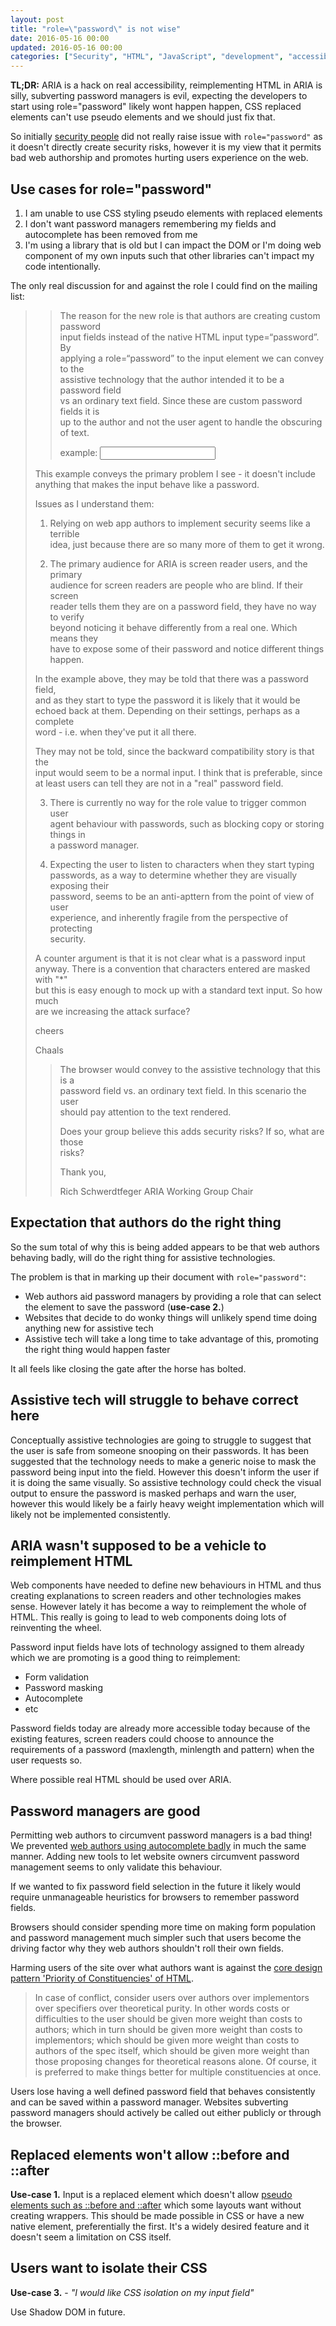 ```yaml
---
layout: post
title: "role=\"password\" is not wise"
date: 2016-05-16 00:00
updated: 2016-05-16 00:00
categories: ["Security", "HTML", "JavaScript", "development", "accessibility"]
---
```


**TL;DR:** ARIA is a hack on real accessibility, reimplementing HTML in ARIA is silly, subverting password managers is evil, expecting the developers to start using role="password" likely wont happen happen, CSS replaced elements can't use pseudo elements and we should just fix that.

So initially [security people](https://lists.w3.org/Archives/Public/public-aria/2016May/0009.html) did not really raise issue with `role="password"` as it doesn't directly create security risks, however it is my view that it permits bad web authorship and promotes hurting users experience on the web.

## Use cases for role="password"

1. I am unable to use CSS styling pseudo elements with replaced elements
2. I don't want password managers remembering my fields and autocomplete has been removed from me
3. I'm using a library that is old but I can impact the DOM or I'm doing web component of my own inputs such that other libraries can't impact my code intentionally.

The only real discussion for and against the role I could find on the mailing list:

>> The reason for the new role is that authors are creating custom password  
>> input fields instead of the native HTML input type=“password”. By  
>> applying a role=“password” to the input element we can convey to the  
>> assistive technology that the author intended it to be a password field  
>> vs an ordinary text field. Since these are custom password fields it is  
>> up to the author and not the user agent to handle the obscuring of text.
>>
>> example: <input type=“text” role=“password”>
>
>This example conveys the primary problem I see - it doesn't include  
>anything that makes the input behave like a password.
>
>Issues as I understand them:
>
>1. Relying on web app authors to implement security seems like a terrible  
>idea, just because there are so many more of them to get it wrong.
>
>2. The primary audience for ARIA is screen reader users, and the primary  
>audience for screen readers are people who are blind. If their screen  
>reader tells them they are on a password field, they have no way to verify  
>beyond noticing it behave differently from a real one. Which means they  
>have to expose some of their password and notice different things happen.
>
>In the example above, they may be told that there was a password field,  
>and as they start to type the password it is likely that it would be  
>echoed back at them. Depending on their settings, perhaps as a complete  
>word - i.e. when they've put it all there.
>
>They may not be told, since the backward compatibility story is that the  
>input would seem to be a normal input. I think that is preferable, since  
>at least users can tell they are not in a "real" password field.
>
>3. There is currently no way for the role value to trigger common user  
>agent behaviour with passwords, such as blocking copy or storing things in  
>a password manager.
>
>4. Expecting the user to listen to characters when they start typing  
>passwords, as a way to determine whether they are visually exposing their  
>password, seems to be an anti-apttern from the point of view of user  
>experience, and inherently fragile from the perspective of protecting  
>security.
>
>A counter argument is that it is not clear what is a password input  
>anyway. There is a convention that characters entered are masked with "*"  
>but this is easy enough to mock up with a standard text input. So how much  
>are we increasing the attack surface?
>
>cheers
>
>Chaals
>
>> The browser would convey to the assistive technology that this is a  
>> password field vs. an ordinary text field. In this scenario the user  
>> should pay attention to the text rendered.
>>
>> Does your group believe this adds security risks? If so, what are those  
>> risks?
>>
>> Thank you,
>>
>> Rich Schwerdtfeger
>> ARIA Working Group Chair

## Expectation that authors do the right thing

So the sum total of why this is being added appears to be that web authors behaving badly, will do the right thing for assistive technologies.

The problem is that in marking up their document with `role="password"`:

- Web authors aid password managers by providing a role that can select the element to save the password (**use-case 2.**)
- Websites that decide to do wonky things will unlikely spend time doing anything new for assistive tech
- Assistive tech will take a long time to take advantage of this, promoting the right thing would happen faster

It all feels like closing the gate after the horse has bolted.

## Assistive tech will struggle to behave correct here

Conceptually assistive technologies are going to struggle to suggest that the user is safe from someone snooping on their passwords. It has been suggested that the technology needs to make a generic noise to mask the password being input into the field. However this doesn't inform the user if it is doing the same visually. So assistive technology could check the visual output to ensure the password is masked perhaps and warn the user, however this would likely be a fairly heavy weight implementation which will likely not be implemented consistently.

## ARIA wasn't supposed to be a vehicle to reimplement HTML

Web components have needed to define new behaviours in HTML and thus creating explanations to screen readers and other technologies makes sense. However lately it has become a way to reimplement the whole of HTML. This really is going to lead to web components doing lots of reinventing the wheel.

Password input fields have lots of technology assigned to them already which we are promoting is a good thing to reimplement:

- Form validation
- Password masking
- Autocomplete
- etc


Password fields today are already more accessible today because of the existing features, screen readers could choose to announce the requirements of a password (maxlength, minlength and pattern) when the user requests so.

Where possible real HTML should be used over ARIA.

## Password managers are good

Permitting web authors to circumvent password managers is a bad thing! We prevented [web authors using autocomplete badly](https://bugzilla.mozilla.org/show_bug.cgi?id=956906) in much the same manner. Adding new tools to let website owners circumvent password management seems to only validate this behaviour.

If we wanted to fix password field selection in the future it likely would require unmanageable heuristics for browsers to remember password fields.

Browsers should consider spending more time on making form population and password management much simpler such that users become the driving factor why they web authors shouldn't roll their own fields.

Harming users of the site over what authors want is against the [core design pattern 'Priority of Constituencies' of HTML](https://www.w3.org/TR/html-design-principles/#priority-of-constituencies).

> In case of conflict, consider users over authors over implementors over specifiers over theoretical purity. In other words costs or difficulties to the user should be given more weight than costs to authors; which in turn should be given more weight than costs to implementors; which should be given more weight than costs to authors of the spec itself, which should be given more weight than those proposing changes for theoretical reasons alone. Of course, it is preferred to make things better for multiple constituencies at once. 

Users lose having a well defined password field that behaves consistently and can be saved within a password manager. Websites subverting password managers should actively be called out either publicly or through the browser.

## Replaced elements won't allow ::before and ::after

**Use-case 1.**
Input is a replaced element which doesn't allow [pseudo elements such as ::before and ::after](http://codepen.io/anon/pen/LNvOeq) which some layouts want without creating wrappers. This should be made possible in CSS or have a new native element, preferentially the first. It's a widely desired feature and it doesn't seem a limitation on CSS itself.

## Users want to isolate their CSS

**Use-case 3.** - *"I would like CSS isolation on my input field"*

Use Shadow DOM in future.
